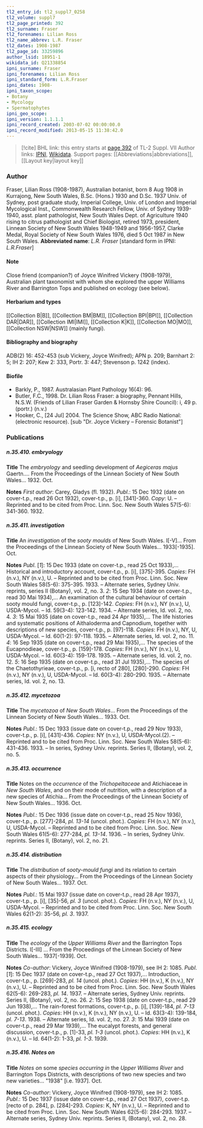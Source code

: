 ```yaml
---
tl2_entry_id: tl2_suppl7_0258
tl2_volume: suppl7
tl2_page_printed: 392
tl2_surname: Fraser
tl2_forenames: Lilian Ross
tl2_name_abbrev: L.R. Fraser
tl2_dates: 1908-1987
tl2_page_id: 33259896
author_lsid: 18951-1
wikidata_id: Q21338854
ipni_surname: Fraser
ipni_forenames: Lilian Ross
ipni_standard_form: L.R.Fraser
ipni_dates: 1908-
ipni_taxon_scope: 
- Botany
- Mycology
- Spermatophytes
ipni_geo_scope: 
ipni_version: 1.1.1.1
ipni_record_created: 2003-07-02 00:00:00.0
ipni_record_modified: 2013-05-15 11:38:42.0
---
```


> [!cite] BHL link: this entry starts at [page 392](https://www.biodiversitylibrary.org/page/33259896) of TL-2 Suppl. VII
> Author links: [IPNI](https://www.ipni.org/a/18951-1), [Wikidata](https://www.wikidata.org/wiki/Q21338854). Support pages: [[Abbreviations|abbreviations]], [[Layout key|layout key]]

### Author

Fraser, Lilian Ross (1908-1987), Australian botanist, born 8 Aug 1908 in Kurrajong, New South Wales, B.Sc. (Hons.) 1930 and D.Sc. 1937 Univ. of Sydney, post graduate study, Imperial College, Univ. of London and Imperial Mycological Inst., Commonwealth Research Fellow, Univ. of Sydney 1939-1940, asst. plant pathologist, New South Wales Dept. of Agriculture 1940 rising to citrus pathologist and Chief Biologist, retired 1973, president, Linnean Society of New South Wales 1948-1949 and 1956-1957, Clarke Medal, Royal Society of New South Wales 1976, died 5 Oct 1987 in New South Wales. 
**Abbreviated name**: *L.R. Fraser* \[standard form in IPNI: *L.R.Fraser*\]

#### Note

Close friend (companion?) of Joyce Winifred Vickery (1908-1979), Australian plant taxonomist with whom she explored the upper Williams River and Barrington Tops and published on ecology (see below).

#### Herbarium and types

[[Collection B|B]], [[Collection BM|BM]], [[Collection BPI|BPI]], [[Collection DAR|DAR]], [[Collection IMI|IMI]], [[Collection K|K]], [[Collection MO|MO]], [[Collection NSW|NSW]] (mainly fungi).

#### Bibliography and biography

ADB(2) 16: 452-453 (sub Vickery, Joyce Winifred); APN p. 209; Barnhart 2: 5; IH 2: 207; Kew 2: 333, Portr. 3: 447; Stevenson p. 1242 (index).

#### Biofile

- Barkly, P., 1987. Australasian Plant Pathology 16(4): 96.
- Butler, F.C., 1998. Dr. Lilian Ross Fraser: a biography, Pennant Hills, N.S.W. (Friends of Lilian Fraser Garden & Hornsby Shire Council): i, 49 p. (portr.) (n.v.)
- Hooker, C., \[24 Jul\] 2004. The Science Show, ABC Radio National: (electronic resource). \[sub "Dr. Joyce Vickery – Forensic Botanist"\]

### Publications

##### n.35.410. embryology

**Title**
The *embryology* and seedling development of *Aegiceras majus* Gaertn.... From the Proceedings of the Linnean Society of New South Wales... 1932. Oct.

**Notes**
*First author*: Carey, Gladys (fl. 1932).
*Publ*.: 15 Dec 1932 (date on cover-t.p., read 26 Oct 1932), cover-t.p., p. \[i\], \[341\]-360.
*Copy*: U. – Reprinted and to be cited from Proc. Linn. Soc. New South Wales 57(5-6): 341-360. 1932.

##### n.35.411. investigation

**Title**
An *investigation* of the *sooty moulds* of New South Wales. I\[-V\]... From the Proceedings of the Linnean Society of New South Wales... 1933\[-1935\]. Oct.

**Notes**
*Publ*. \[*1*\]: 15 Dec 1933 (date on cover-t.p., read 25 Oct 1933),... Historical and introductory account, cover-t.p., p. \[i\], \[375\]-395. *Copies*: FH (n.v.), NY (n.v.), U. – Reprinted and to be cited from Proc. Linn. Soc. New South Wales 58(5-6): 375-395. 1933. – Alternate series, Sydney Univ. reprints, series II (Botany), vol. 2, no. 3.
*2*: 15 Sep 1934 (date on cover-t.p., read 30 Mai 1934),... An examination of the cultural behaviour of certain sooty mould fungi, cover-t.p., p. \[123\]-142. *Copies*: FH (n.v.), NY (n.v.), U, USDA-Mycol. – Id. 59(3-4): 123-142. 1934. – Alternate series, Id. vol. 2, no. 4.
*3*: 15 Mai 1935 (date on cover-t.p., read 24 Apr 1935),... The life histories and systematic positions of Aithaloderma and Capnodium, together with descriptions of new species, cover-t.p., p. \[97\]-118. *Copies*: FH (n.v.), NY, U, USDA-Mycol. – Id. 60(1-2): 97-118. 1935. – Alternate series, Id. vol. 2, no. 11.
*4*: 16 Sep 1935 (date on cover-t.p., read 29 Mai 1935),... The species of the Eucapnodieae, cover-t.p., p. \[159\]-178. *Copies*: FH (n.v.), NY (n.v.), U, USDA-Mycol. – Id. 60(3-4): 159-178. 1935. – Alternate series, Id. vol. 2, no. 12.
*5*: 16 Sep 1935 (date on cover-t.p., read 31 Jul 1935),... The species of the Chaetothyrieae, cover-t.p., p. \[i, recto of 280\], \[280\]-290. *Copies*: FH (n.v.), NY (n.v.), U, USDA-Mycol. – Id. 60(3-4): 280-290. 1935. – Alternate series, Id. vol. 2, no. 13.

##### n.35.412. mycetozoa

**Title**
The *mycetozoa* of *New South Wales*... From the Proceedings of the Linnean Society of New South Wales... 1933. Oct.

**Notes**
*Publ*.: 15 Dec 1933 (issue date on cover-t.p., read 29 Nov 1933), cover-t.p., p. \[i\], \[431\]-436.
*Copies*: NY (n.v.), U, USDA-Mycol.(2). – Reprinted and to be cited from Proc. Linn. Soc. New South Wales 58(5-6): 431-436. 1933. – In series, Sydney Univ. reprints. Series II, (Botany), vol. 2, no. 5.

##### n.35.413. occurrence

**Title**
Notes on the *occurrence* of the *Trichopeltaceae* and Atichiaceae in *New South Wales*, and on their mode of nutrition, with a description of a new species of Atichia... From the Proceedings of the Linnean Society of New South Wales... 1936. Oct.

**Notes**
*Publ*.: 15 Dec 1936 (issue date on cover-t.p., read 25 Nov 1936), cover-t.p., p. \[277\]-284, *pl. 13-14* (uncol. phot.). *Copies*: FH (n.v.), NY (n.v.), U, USDA-Mycol. – Reprinted and to be cited from Proc. Linn. Soc. New South Wales 61(5-6): 277-284, *pl. 13-14*. 1936. – In series, Sydney Univ. reprints. Series II, (Botany), vol. 2, no. 21.

##### n.35.414. distribution

**Title**
The *distribution* of *sooty-mould fungi* and its relation to certain aspects of their physiology... From the Proceedings of the Linnean Society of New South Wales... 1937. Oct.

**Notes**
*Publ*.: 15 Mai 1937 (issue date on cover-t.p., read 28 Apr 1937), cover-t.p., p. \[i\], \[35\]-56, *pl. 3* (uncol. phot.). *Copies*: FH (n.v.), NY (n.v.), U, USDA-Mycol. – Reprinted and to be cited from Proc. Linn. Soc. New South Wales 62(1-2): 35-56, *pl. 3*. 1937.

##### n.35.415. ecology

**Title**
The *ecology* of the *Upper Williams River* and the Barrington Tops Districts. I\[-III\] ... From the Proceedings of the Linnean Society of New South Wales... 1937\[-1939\]. Oct.

**Notes**
*Co-author*: Vickery, Joyce Winifred (1908-1979), see IH 2: 1085.
*Publ*. \[*1*\]: 15 Dec 1937 (date on cover-t.p., read 27 Oct 1937),... Introduction, cover-t.p., p. \[269\]-283, *pl. 14* (uncol. phot.). *Copies*: HH (n.v.), K (n.v.), NY (n.v.), U. – Reprinted and to be cited from Proc. Linn. Soc. New South Wales 62(5-6): 269-283, *pl. 14*. 1937. – Alternate series, Sydney Univ. reprints. Series II, (Botany), vol. 2, no. 26.
*2*: 15 Sep 1938 (date on cover-t.p., read 29 Jun 1938),... The rain-forest formations, cover-t.p., p. \[i\], \[139\]-184, *pl. 7-13* (uncol. phot.). *Copies*: HH (n.v.), K (n.v.), NY (n.v.), U. – Id. 63(3-4): 139-184, *pl. 7-13*. 1938. – Alternate series, Id. vol. 2, no. 27.
*3*: 15 Mai 1939 (date on cover-t.p., read 29 Mar 1939),... The eucalypt forests, and general discussion, cover-t.p., p. \[1\]-33, *pl. 1-3* (uncol. phot.). *Copies*: HH (n.v.), K (n.v.), U. – Id. 64(1-2): 1-33, *pl. 1-3*. 1939.

##### n.35.416. Notes on

**Title**
*Notes on* some *species occurring in* the *Upper Williams River* and Barrington Tops Districts, with descriptions of two new species and two new varieties... "1938" \[i.e. 1937\]. Oct.

**Notes**
*Co-author*: Vickery, Joyce Winifred (1908-1979), see IH 2: 1085.
*Publ*.: 15 Dec 1937 (issue date on cover-t.p., read 27 Oct 1937), cover-t.p. \[recto of p. 284\], p. \[284\]-293. *Copies*: K, NY (n.v.), U. – Reprinted and to be cited from Proc. Linn. Soc. New South Wales 62(5-6): 284-293. 1937. – Alternate series, Sydney Univ. reprints. Series II, (Botany), vol. 2, no. 28.

